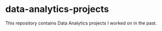 # data-analytics-projects
This repository contains  Data Analytics projects I worked on in the past.
